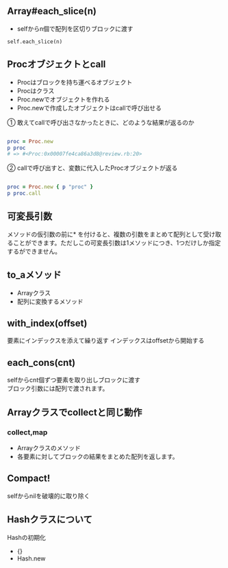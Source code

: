 ## Array#each_slice(n)

- selfからn個で配列を区切りブロックに渡す

`self.each_slice(n)`


## Procオブジェクトとcall

- Procはブロックを持ち運べるオブジェクト
- Procはクラス
- Proc.newでオブジェクトを作れる
- Proc.newで作成したオブジェクトはcallで呼び出せる

① 敢えてcallで呼び出さなかったときに、どのような結果が返るのか

```ruby

proc = Proc.new
p proc 
# => #<Proc:0x00007fe4ca86a3d8@review.rb:20>

```

② callで呼び出すと、変数に代入したProcオブジェクトが返る

``` ruby

proc = Proc.new { p "proc" }
p proc.call

```

## 可変長引数

メソッドの仮引数の前に* を付けると、複数の引数をまとめて配列として受け取ることができます。ただしこの可変長引数は1メソッドにつき、1つだけしか指定するができません。

## to_aメソッド

- Arrayクラス
- 配列に変換するメソッド

## with_index(offset)

要素にインデックスを添えて繰り返す
インデックスはoffsetから開始する

## each_cons(cnt)

selfからcnt個ずつ要素を取り出しブロックに渡す  
ブロック引数には配列で渡されます。

## Arrayクラスでcollectと同じ動作

### collect,map
- Arrayクラスのメソッド
- 各要素に対してブロックの結果をまとめた配列を返します。

## Compact!

selfからnilを破壊的に取り除く

## Hashクラスについて

Hashの初期化
- {}
- Hash.new